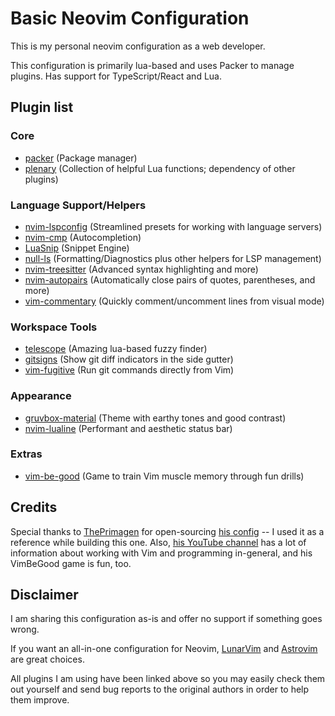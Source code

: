 # Basic Neovim Configuration

This is my personal neovim configuration as a web developer.

This configuration is primarily lua-based and uses Packer to manage plugins. Has support for TypeScript/React and Lua.

## Plugin list

### Core

- [packer](https://github.com/wbthomason/packer.nvim) (Package manager)
- [plenary](https://github.com/nvim-lua/plenary.nvim) (Collection of helpful Lua functions; dependency of other plugins)

### Language Support/Helpers

- [nvim-lspconfig](https://github.com/neovim/nvim-lspconfig) (Streamlined presets for working with language servers)
- [nvim-cmp](https://github.com/hrsh7th/nvim-cmp) (Autocompletion)
- [LuaSnip](https://github.com/L3MON4D3/LuaSnip) (Snippet Engine)
- [null-ls](https://github.com/jose-elias-alvarez/null-ls.nvim) (Formatting/Diagnostics plus other helpers for LSP management)
- [nvim-treesitter](https://github.com/nvim-treesitter/nvim-treesitter) (Advanced syntax highlighting and more)
- [nvim-autopairs](https://github.com/windwp/nvim-autopairs) (Automatically close pairs of quotes, parentheses, and more)
- [vim-commentary](https://github.com/tpope/vim-commentary) (Quickly comment/uncomment lines from visual mode)

### Workspace Tools

- [telescope](https://github.com/nvim-telescope/telescope.nvim) (Amazing lua-based fuzzy finder)
- [gitsigns](https://github.com/lewis6991/gitsigns.nvim) (Show git diff indicators in the side gutter)
- [vim-fugitive](https://github.com/tpope/vim-fugitive) (Run git commands directly from Vim)

### Appearance

- [gruvbox-material](https://github.com/sainnhe/gruvbox-material) (Theme with earthy tones and good contrast)
- [nvim-lualine](https://github.com/nvim-lualine/lualine.nvim) (Performant and aesthetic status bar)

### Extras

- [vim-be-good](https://github.com/ThePrimeagen/vim-be-good) (Game to train Vim muscle memory through fun drills)

## Credits

Special thanks to [ThePrimagen](https://github.com/ThePrimeagen) for open-sourcing [his config](https://github.com/ThePrimeagen/.dotfiles/tree/master/nvim/.config/nvim) -- I used it as a reference while building this one. Also, [his YouTube channel](https://www.youtube.com/c/ThePrimeagen) has a lot of information about working with Vim and programming in-general, and his VimBeGood game is fun, too.

## Disclaimer

I am sharing this configuration as-is and offer no support if something goes wrong. 

If you want an all-in-one configuration for Neovim, [LunarVim](https://www.lunarvim.org/) and [Astrovim](https://github.com/AstroNvim/AstroNvim) are great choices.

All plugins I am using have been linked above so you may easily check them out yourself and send bug reports to the original authors in order to help them improve.
